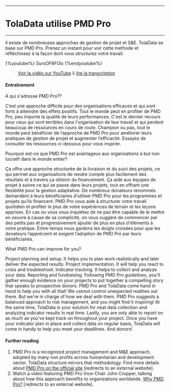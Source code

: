 ****
# TolaData utilise PMD Pro
---

Il existe de nombreuses approches de gestion de projet et S&E. TolaData se base sur PMD Pro. Prenez un instant pour voir cette méthode et réfléchissez à la façon dont vous structurez votre travail.

{%youtube%} SursOF6FI3o {%endyoutube%}  
> [Voir la vidéo sur YouTube](https://www.youtube.com/embed/SursOF6FI3o?rel=0) & [lire la transcription](https://docs.google.com/document/d/1DCaeMviBwSO5hGSfeh6Y9McPI6D1dzxJyDs5kKa4wug/edit#heading=h.tnaqoi1hzqej) 

#### Entraînement   
 
<quiz> 
    <question multiple>
        <p>A qui s'adresse PMD Pro??</p>
        <answer>C’est une approche difficile pour des organisations efficaces et qui sont forts à atteindre des effets positifs.</answer>
        <answer correct>Tout le monde peut en profiter de PMD Pro, peu importe la qualité de leurs performances.</answer>
        <answer>C'est le dernier recours pour ceux qui sont terribles dans l'organisation de leur travail et qui perdent beaucoup de ressources en cours de route.</answer>
        <explanation>Champion ou pas, tout le monde peut bénéficier de l’approche de PMD Pro pour améliorer leurs pratiques de gestion de projet et augmenter l’efficacité. Essayez de consulter les ressources ci-dessous pour vous inspirer.</explanation>
    </question>   
    <question multiple> 
<p>Pourquoi est-ce que PMD Pro est avantageux aux organisations à but non lucratif dans le monde entier?</p>
<answer correct>Ça offre une approche structurée de la livraison et du suivi des projets, ce qui permet aux organisations de rendre compte plus facilement des résultats et à travers ça obtenir du financement.</answer>
<answer correct>Ça aide aux équipes de projet à suivre ce qui se passe dans leurs projets, tout en offrant une flexibilité pour la gestion adaptative.</answer>  
<answer>De nombreux donateurs  renommés demandent à leurs bénéficiaires d’utiliser PMD Pro pour les programmes et projets qu’ils financent.</answer>
<explanation>PMD Pro vous aide à structurer votre travail quotidien et profiter le plus de votre expériences de terrain et les leçons apprises. En cas ou vous vous inquiétez de ne pas être capable de le mettre en oeuvre à cause de sa complicité, on vous suggère de commencer par des petits pas et progressivement ajouter de plus en plus d'éléments à votre pratique. Entre-temps nous gardons les doigts croisées pour que les donateurs l’apprécient et exigent l’adoption de PMD Pro par leurs bénéficiaires.</explanation>
</question>
<question multiple>
<p>What PMD Pro can improve for you?</p>
<answer correct>Project planning and setup. It helps you to plan work realistically and later deliver the expected results.</answer>
<answer correct>Project implementation. It will help you react to crisis and troubleshoot.</answer>
<answer correct>Indicator tracking. It helps to collect and analyze your data.</answer>
<answer correct>Reporting and fundraising. Following PMD Pro guidelines, you'll gather enough evidence on your projects to put together a compelling story that speaks to prospective donors.</answer>
<explanation>PMD Pro and TolaData come hand in hand to help you with all that! We cannot control unexpected realities out there. But we're in charge of how we deal with them. PMD Pro suggests a balanced approach to risk management, and you might find it inspiring! At the same time, TolaData is your solution for neat data collection and analyzing indicator results in real time. Lastly, you are only able to report on as much as you've kept track on throughout your project. Once you have your indicator plan in place and collect data on regular basis, TolaData will come in handy to help you meet your deadlines. And donors!</explanation>
</question>
</quiz>

#### Further reading
1. PMD Pro is a recognized project management and M&E approach, adopted by many non profits across humanitarian and development sector. TolaData structure mirrors that methodology. Find more details about [PMD Pro on the official site](http://www.pm4ngos.com/pmd-pro-guide/) [redirects to an external website]. 
2. Watch a video featuring PMD Pro Vice-Chair John Cropper, talking about how this approach benefits to organizations worldwide. [Why PMD Pro?](https://www.youtube.com/watch?v=uCn6Nltz9Vo) [redirects to an external website].  



